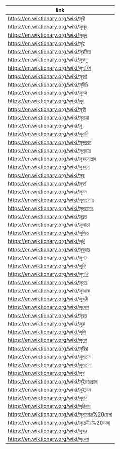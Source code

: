 |link|
|----|
|https://en.wiktionary.org/wiki/সুখী|
|https://en.wiktionary.org/wiki/সুজূদ|
|https://en.wiktionary.org/wiki/সুজুদ|
|https://en.wiktionary.org/wiki/সুই|
|https://en.wiktionary.org/wiki/সুরক্ষিত|
|https://en.wiktionary.org/wiki/সুস্বাদু|
|https://en.wiktionary.org/wiki/সুপারিশ|
|https://en.wiktionary.org/wiki/সুবর্ণা|
|https://en.wiktionary.org/wiki/সুনিধি|
|https://en.wiktionary.org/wiki/সুড়ঙ্গ|
|https://en.wiktionary.org/wiki/সুদ|
|https://en.wiktionary.org/wiki/সুফী|
|https://en.wiktionary.org/wiki/সুমাত্রা|
|https://en.wiktionary.org/wiki/সু-|
|https://en.wiktionary.org/wiki/সুনামি|
|https://en.wiktionary.org/wiki/সুন্দরবন|
|https://en.wiktionary.org/wiki/সুপ্রভাত|
|https://en.wiktionary.org/wiki/সুবহানাল্লাহ|
|https://en.wiktionary.org/wiki/সুবহান|
|https://en.wiktionary.org/wiki/সুস্থ|
|https://en.wiktionary.org/wiki/সুবর্ণ|
|https://en.wiktionary.org/wiki/সুমন|
|https://en.wiktionary.org/wiki/সুলতানাত|
|https://en.wiktionary.org/wiki/সুলতানাৎ|
|https://en.wiktionary.org/wiki/সুব্রত|
|https://en.wiktionary.org/wiki/সুজাতা|
|https://en.wiktionary.org/wiki/সুজিত|
|https://en.wiktionary.org/wiki/সুন্নি|
|https://en.wiktionary.org/wiki/সুকুমার|
|https://en.wiktionary.org/wiki/সুগার|
|https://en.wiktionary.org/wiki/সুফি|
|https://en.wiktionary.org/wiki/সুপারি|
|https://en.wiktionary.org/wiki/সুমার|
|https://en.wiktionary.org/wiki/সুভদ্রক|
|https://en.wiktionary.org/wiki/সুন্দরী|
|https://en.wiktionary.org/wiki/সুযোগ|
|https://en.wiktionary.org/wiki/সুরত|
|https://en.wiktionary.org/wiki/সুরা|
|https://en.wiktionary.org/wiki/সুজি|
|https://en.wiktionary.org/wiki/সুলুপ|
|https://en.wiktionary.org/wiki/সুবিধা|
|https://en.wiktionary.org/wiki/সুলতান|
|https://en.wiktionary.org/wiki/সুলতানা|
|https://en.wiktionary.org/wiki/সুখ|
|https://en.wiktionary.org/wiki/সুইজারল্যান্ড|
|https://en.wiktionary.org/wiki/সুইডেন|
|https://en.wiktionary.org/wiki/সুদান|
|https://en.wiktionary.org/wiki/সুরিনাম|
|https://en.wiktionary.org/wiki/সুনামগঞ্জ%20জেলা|
|https://en.wiktionary.org/wiki/সুয়েডীয়%20ভাষা|
|https://en.wiktionary.org/wiki/সুন্দর|
|https://en.wiktionary.org/wiki/সুরেলা|
